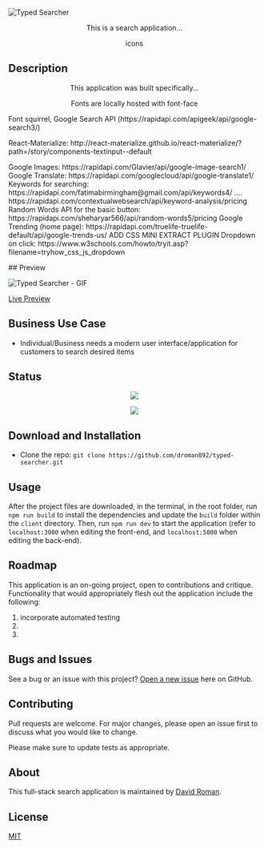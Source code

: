 ![Typed Searcher]()



<p align="center"> This is a search application... </p>  

<p align="center"> icons </p>

## Description

<p align="center"> This application was built specifically...</p>

<p align="center"> Fonts are locally hosted with font-face </p>

<p> Font squirrel, Google Search API (https://rapidapi.com/apigeek/api/google-search3/)</p>
<p> React-Materialize: http://react-materialize.github.io/react-materialize/?path=/story/components-textinput--default </p>

<p>
Google Images: https://rapidapi.com/Glavier/api/google-image-search1/
Google Translate: https://rapidapi.com/googlecloud/api/google-translate1/
Keywords for searching: https://rapidapi.com/fatimabirmingham@gmail.com/api/keywords4/ .... https://rapidapi.com/contextualwebsearch/api/keyword-analysis/pricing
Random Words API for the basic button: https://rapidapi.com/sheharyar566/api/random-words5/pricing
Google Trending (home page): https://rapidapi.com/truelife-truelife-default/api/google-trends-us/
ADD CSS MINI EXTRACT PLUGIN
Dropdown on click: https://www.w3schools.com/howto/tryit.asp?filename=tryhow_css_js_dropdown
</p>
## Preview

![Typed Searcher - GIF]()

[Live Preview]()

## Business Use Case

- Individual/Business needs a modern user interface/application for customers to search desired items

## Status

<p align="center"> <img src="https://img.shields.io/github/languages/count/droman892/typed-searcher" /> </p>

<p align="center"> <img src="https://img.shields.io/github/repo-size/droman892/typed-searcher" /> </p>

## Download and Installation

- Clone the repo: `git clone https://github.com/droman892/typed-searcher.git` 
## Usage

After the project files are downloaded, in the terminal, in the root folder, run `npm run build` to install the dependencies and update the `build` folder within the `client` directory.  Then, run `npm run dev` to start the application (refer to `localhost:3000` when editing the front-end, and `localhost:5000` when editing the back-end).

## Roadmap

This application is an on-going project, open to contributions and critique.  Functionality that would appropriately flesh out the application include the following:
1) incorporate automated testing
2) 
3) 

## Bugs and Issues

See a bug or an issue with this project? [Open a new issue](https://github.com/droman892/typed-searcher/issues) here on GitHub.

## Contributing
Pull requests are welcome. For major changes, please open an issue first to discuss what you would like to change.

Please make sure to update tests as appropriate.

## About

This full-stack search application is maintained by [David Roman](https://www.linkedin.com/in/david-roman-front-end-engineer/).

## License

[MIT](https://choosealicense.com/licenses/mit/)
